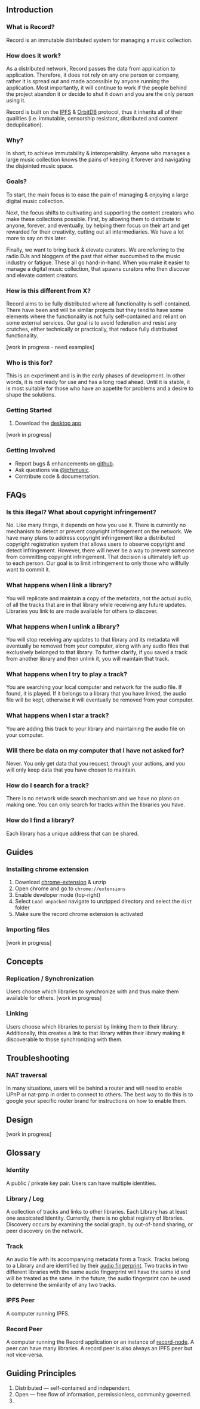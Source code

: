 ## Introduction

### What is Record?
Record is an immutable distributed system for managing a music collection.

### How does it work?
As a distributed network, Record passes the data from application to application. Therefore, it does not rely on any one person or company, rather it is spread out and made accessible by anyone running the application. Most importantly, it will continue to work if the people behind the project abandon it or decide to shut it down and you are the only person using it.

Record is built on the [IPFS](https://ipfs.io/) & [OrbitDB](https://orbitdb.org/) protocol, thus it inherits all of their qualities (i.e. immutable, censorship resistant, distributed and content deduplication).

### Why?
In short, to achieve immutability & interoperability. Anyone who manages a large music collection knows the pains of keeping it forever and navigating the disjointed music space.

### Goals?
To start, the main focus is to ease the pain of managing & enjoying a large digital music collection.

Next, the focus shifts to cultivating and supporting the content creators who make these collections possible. First, by allowing them to distribute to anyone, forever, and eventually, by helping them focus on their art and get rewarded for their creativity, cutting out all intermediaries. We have a lot more to say on this later.

Finally, we want to bring back & elevate curators. We are referring to the radio DJs and bloggers of the past that either succumbed to the music industry or fatigue. These all go hand-in-hand. When you make it easier to manage a digital music collection, that spawns curators who then discover and elevate content creators.

### How is this different from X?
Record aims to be fully distributed where all functionality is self-contained. There have been and will be similar projects but they tend to have some elements where the functionality is not fully self-contained and reliant on some external services. Our goal is to avoid federation and resist any crutches, either technically or practically, that reduce fully distributed functionality.

[work in progress - need examples]

### Who is this for?
This is an experiment and is in the early phases of development. In other words, it is not ready for use and has a long road ahead. Until it is stable, it is most suitable for those who have an appetite for problems and a desire to shape the solutions.

### Getting Started
1. Download the [desktop app](https://github.com/mistakia/record-app/releases)

[work in progress]

### Getting Involved
- Report bugs & enhancements on [github](https://github.com/mistakia/record-app/issues).
- Ask questions via [@ipfsmusic](https://twitter.com/ipfsmusic).
- Contribute code & documentation.

## FAQs

### Is this illegal? What about copyright infringement?
No. Like many things, it depends on how you use it. There is currently no mechanism to detect or prevent copyright infringement on the network. We have many plans to address copyright infringement like a distributed copyright registration system that allows users to observe copyright and detect infringement. However, there will never be a way to prevent someone from committing copyright infringement. That decision is ultimately left up to each person. Our goal is to limit infringement to only those who willfully want to commit it.

### What happens when I link a library?
You will replicate and maintain a copy of the metadata, not the actual audio, of all the tracks that are in that library while receiving any future updates. Libraries you link to are made available for others to discover.

### What happens when I unlink a library?
You will stop receiving any updates to that library and its metadata will eventually be removed from your computer, along with any audio files that exclusively belonged to that library. To further clarify, if you saved a track from another library and then unlink it, you will maintain that track.

### What happens when I try to play a track?
You are searching your local computer and network for the audio file. If found, it is played. If it belongs to a library that you have linked, the audio file will be kept, otherwise it will eventually be removed from your computer.

### What happens when I star a track?
You are adding this track to your library and maintaining the audio file on your computer.

### Will there be data on my computer that I have not asked for?
Never. You only get data that you request, through your actions, and you will only keep data that you have chosen to maintain.

### How do I search for a track?
There is no network wide search mechanism and we have no plans on making one. You can only search for tracks within the libraries you have.

### How do I find a library?
Each library has a unique address that can be shared.

## Guides
### Installing chrome extension
1. Download [chrome-extension](https://github.com/mistakia/record-chrome-extension/releases) & unzip
2. Open chrome and go to `chrome://extensions`
3. Enable developer mode (top-right)
4. Select `Load unpacked` navigate to unzipped directory and select the `dist` folder
5. Make sure the record chrome extension is activated

### Importing files
[work in progress]

## Concepts

### Replication / Synchronization
Users choose which libraries to synchronize with and thus make them available for others. [work in progress]

### Linking
Users choose which libraries to persist by linking them to their library. Additionally, this creates a link to that library within their library making it discoverable to those synchronizing with them.

## Troubleshooting
### NAT traversal
In many situations, users will be behind a router and will need to enable UPnP or nat-pmp in order to connect to others. The best way to do this is to google your specific router brand for instructions on how to enable them.

## Design
[work in progress]

## Glossary

### Identity
A public / private key pair. Users can have multiple identities.

### Library / Log
A collection of tracks and links to other libraries. Each Library has at least one assoicated Identity. Currently, there is no global registry of libraries. Discovery occurs by examining the social graph, by out-of-band sharing, or peer discovery on the network.

### Track
An audio file with its accompanying metadata form a Track. Tracks belong to a Library and are identified by their [audio fingerprint](https://acoustid.org/chromaprint). Two tracks in two different libraries with the same audio fingerprint will have the same id and will be treated as the same. In the future, the audio fingerprint can be used to determine the similarity of any two tracks.

### IPFS Peer
A computer running IPFS.

### Record Peer
A computer running the Record application or an instance of [record-node](https://github.com/mistakia/record-node). A peer can have many libraries. A record peer is also always an IPFS peer but not vice-versa.

## Guiding Principles
1. Distributed — self-contained and independent.
2. Open — free flow of information, permissionless, community governed.
3.
